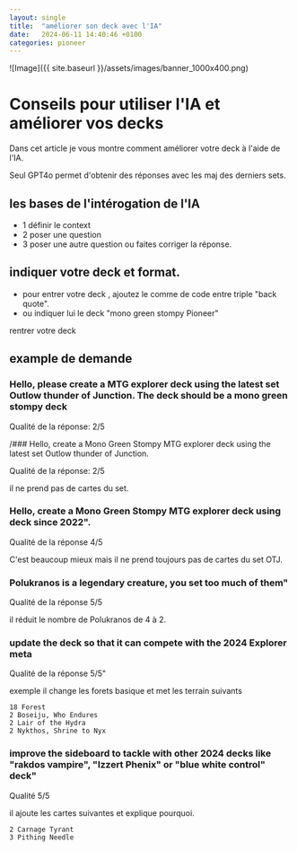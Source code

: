 ```yaml
---
layout: single
title:  "améliorer son deck avec l'IA"
date:   2024-06-11 14:40:46 +0100
categories: pioneer
---
```

![Image]({{ site.baseurl }}/assets/images/banner_1000x400.png)

# Conseils pour utiliser l'IA et améliorer vos decks

Dans cet article je vous montre comment améliorer votre deck à l'aide de l'IA.

Seul GPT4o permet d'obtenir des réponses avec les maj des derniers sets.

## les bases de l'intérogation de l'IA

- 1 définir le context
- 2 poser une question
- 3 poser une autre question ou faites corriger la réponse.

## indiquer votre deck et format.

- pour entrer votre deck , ajoutez le comme de code entre triple "back quote".
- ou indiquer lui le deck "mono green stompy Pioneer"


rentrer votre deck 

## example de demande

### Hello, please create a MTG explorer deck using the latest set Outlow thunder of Junction. The deck should be a mono green stompy deck

Qualité de la réponse: 2/5

/### Hello, create a Mono Green Stompy MTG explorer deck using the latest set Outlow thunder of Junction.

Qualité de la réponse: 2/5

il ne prend pas de cartes du set.

### Hello, create a Mono Green Stompy MTG explorer deck using deck since 2022".

Qualité de la réponse 4/5

C'est beaucoup mieux mais il ne prend toujours pas de cartes du set OTJ.

### Polukranos is a legendary creature, you set too much of them"

Qualité de la réponse 5/5

il réduit le nombre de Polukranos de 4 à 2.


### update the deck so that it can compete with the 2024 Explorer meta

Qualité de la réponse 5/5"

exemple il change les forets basique et met les terrain suivants

```
18 Forest
2 Boseiju, Who Endures
2 Lair of the Hydra
2 Nykthos, Shrine to Nyx
```

### improve the sideboard to tackle with other 2024 decks like "rakdos vampire", "Izzert Phenix" or "blue white control" deck"

Qualité 5/5

il ajoute les cartes suivantes et explique pourquoi.
```
2 Carnage Tyrant
3 Pithing Needle
```